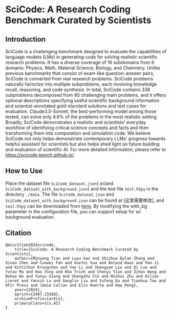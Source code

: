 # SciCode: A Research Coding Benchmark Curated by Scientists

## Introduction
SciCode is a challenging benchmark designed to evaluate the capabilities of language models (LMs) in generating code for solving realistic scientific research problems. It has a diverse coverage of 16 subdomains from 6 domains: Physics, Math, Material Science, Biology, and Chemistry. Unlike previous benchmarks that consist of exam-like question-answer pairs, SciCode is converted from real research problems. SciCode problems naturally factorize into multiple subproblems, each involving knowledge recall, reasoning, and code synthesis. In total, SciCode contains 338 subproblems decomposed from 80 challenging main problems, and it offers optional descriptions specifying useful scientific background information and scientist-annotated gold-standard solutions and test cases for evaluation. Claude3.5-Sonnet, the best-performing model among those tested, can solve only 4.6% of the problems in the most realistic setting. Broadly, SciCode demonstrates a realistic and scientists' everyday workflow of identifying critical science concepts and facts and then transforming them into computation and simulation code. We believe SciCode not only helps demonstrate contemporary LLMs' progress towards helpful assistant for scientists but also helps shed light on future building and evaluation of scientific AI. For more detailed information, please refer to https://scicode-bench.github.io/.

## How to Use
Place the dataset file `SciCode_dataset.json`( or/and `SciCode_dataset_with_background.json`) and the test file `test.h5py` in the directory `./data`. The file `SciCode_dataset.json` and `SciCode_dataset_with_background.json` can be found at [这里需要修改], and `test.h5py` can be downloaded from [here](https://drive.google.com/drive/folders/1W5GZW6_bdiDAiipuFMqdUhvUaHIj6-pR?usp=drive_link).
By modifying the with_bg parameter in the configuration file, you can support setup for w/ background evaluation.

## Citation
```
@misc{tian2024scicode,
    title={SciCode: A Research Coding Benchmark Curated by Scientists},
    author={Minyang Tian and Luyu Gao and Shizhuo Dylan Zhang and Xinan Chen and Cunwei Fan and Xuefei Guo and Roland Haas and Pan Ji and Kittithat Krongchon and Yao Li and Shengyan Liu and Di Luo and Yutao Ma and Hao Tong and Kha Trinh and Chenyu Tian and Zihan Wang and Bohao Wu and Yanyu Xiong and Shengzhu Yin and Minhui Zhu and Kilian Lieret and Yanxin Lu and Genglin Liu and Yufeng Du and Tianhua Tao and Ofir Press and Jamie Callan and Eliu Huerta and Hao Peng},
    year={2024},
    eprint={2407.13168},
    archivePrefix={arXiv},
    primaryClass={cs.AI}
}
```
